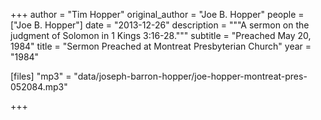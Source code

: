 +++
author = "Tim Hopper"
original_author = "Joe B. Hopper"
people = ["Joe B. Hopper"]
date = "2013-12-26"
description = """A sermon on the judgment of Solomon in 1 Kings 3:16-28."""
subtitle = "Preached May 20, 1984"
title = "Sermon Preached at Montreat Presbyterian Church"
year = "1984"

[files]
"mp3" = "data/joseph-barron-hopper/joe-hopper-montreat-pres-052084.mp3"

+++